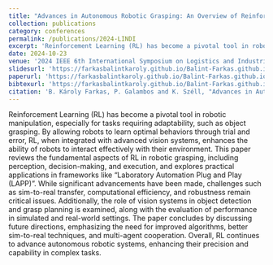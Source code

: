 ```yaml
---
title: "Advances in Autonomous Robotic Grasping: An Overview of Reinforcement Learning Approaches"
collection: publications
category: conferences
permalink: /publications/2024-LINDI
excerpt: 'Reinforcement Learning (RL) has become a pivotal tool in robotic manipulation, especially for tasks requiring adaptability, such as object grasping. By allowing robots to learn optimal behaviors through trial and error, RL, when integrated with advanced vision systems, enhances the ability of robots to interact effectively with their environment. This paper reviews the fundamental aspects of RL in robotic grasping, including perception, decision-making, and execution, and explores practical applications in frameworks like “Laboratory Automation Plug and Play (LAPP)”. While significant advancements have been made, challenges such as sim-to-real transfer, computational efficiency, and robustness remain critical issues. Additionally, the role of vision systems in object detection and grasp planning is examined, along with the evaluation of performance in simulated and real-world settings. The paper concludes by discussing future directions, emphasizing the need for improved algorithms, better sim-to-real techniques, and multi-agent cooperation. Overall, RL continues to advance autonomous robotic systems, enhancing their precision and capability in complex tasks.'
date: 2024-10-23
venue: '2024 IEEE 6th International Symposium on Logistics and Industrial Informatics (LINDI)'
slidesurl: 'https://farkasbalintkaroly.github.io/Balint-Farkas.github.io/files/LINDI_PPT.pptx'
paperurl: 'https://farkasbalintkaroly.github.io/Balint-Farkas.github.io/files/LINDI.pdf'
bibtexurl: 'https://farkasbalintkaroly.github.io/Balint-Farkas.github.io/files/LINDI_bib.bib'
citation: 'B. Károly Farkas, P. Galambos and K. Széll, "Advances in Autonomous Robotic Grasping: An Overview of Reinforcement Learning Approaches," 2024 IEEE 6th International Symposium on Logistics and Industrial Informatics (LINDI), Karaganda, Kazakhstan, 2024, pp. 000213-000220, doi: 10.1109/LINDI63813.2024.10820398.'
---
```

Reinforcement Learning (RL) has become a pivotal tool in robotic manipulation, especially for tasks requiring adaptability, such as object grasping. By allowing robots to learn optimal behaviors through trial and error, RL, when integrated with advanced vision systems, enhances the ability of robots to interact effectively with their environment. This paper reviews the fundamental aspects of RL in robotic grasping, including perception, decision-making, and execution, and explores practical applications in frameworks like “Laboratory Automation Plug and Play (LAPP)”. While significant advancements have been made, challenges such as sim-to-real transfer, computational efficiency, and robustness remain critical issues. Additionally, the role of vision systems in object detection and grasp planning is examined, along with the evaluation of performance in simulated and real-world settings. The paper concludes by discussing future directions, emphasizing the need for improved algorithms, better sim-to-real techniques, and multi-agent cooperation. Overall, RL continues to advance autonomous robotic systems, enhancing their precision and capability in complex tasks.